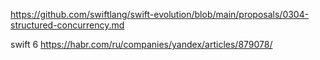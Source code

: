 



https://github.com/swiftlang/swift-evolution/blob/main/proposals/0304-structured-concurrency.md

swift 6 
https://habr.com/ru/companies/yandex/articles/879078/ 
